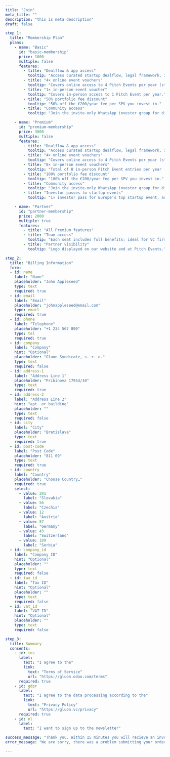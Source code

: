 ```yaml
---
title: "Join"
meta_title: ""
description: "this is meta description"
draft: false

step_1:
  title: "Membership Plan"
  plans:
    - name: "Basic"
      id: "basic-membership"
      price: 1000
      multiple: false
      features:
        - title: "Dealflow & app access"
          tooltip: "Access curated startup dealflow, legal framework, investor app, and portfolio tools."
        - title: "4× online event vouchers"
          tooltip: "Covers online access to 4 Pitch Events per year (streamed stage program)."
        - title: "1× in-person event voucher"
          tooltip: "Covers in-person access to 1 Pitch Event per year."
        - title: "50% portfolio fee discount"
          tooltip: "50% off the €200/year fee per SPV you invest in."
        - title: "Community access"
          tooltip: "Join the invite-only WhatsApp investor group for discussions and updates."

    - name: "Premium"
      id: "premium-membership"
      price: 3000
      multiple: false
      features:
        - title: "Dealflow & app access"
          tooltip: "Access curated startup dealflow, legal framework, investor app, and portfolio tools."
        - title: "4× online event vouchers"
          tooltip: "Covers online access to 4 Pitch Events per year (streamed stage program)."
        - title: "8× in-person event vouchers"
          tooltip: "Total of 8 in-person Pitch Event entries per year (investor +1 per event)."
        - title: "100% portfolio fee discount"
          tooltip: "100% off the €200/year fee per SPV you invest in."
        - title: "Community access"
          tooltip: "Join the invite-only WhatsApp investor group for discussions and updates."
        - title: "Investor passes to startup events"
          tooltip: "1× investor pass for Europe’s top startup event, additional passes at discounted prices"

    - name: "Partner"
      id: "partner-membership"
      price: 2000
      multiple: true
      features:
        - title: "All Premium features"
        - title: "Team access"
          tooltip: "Each seat includes full benefits; ideal for VC firms and accelerators."
        - title: "Partner visibility"
          tooltip: "Logo displayed on our website and at Pitch Events."

step_2:
  title: "Billing Information"
  form:
  - id: name
    label: "Name"
    placeholder: "John Appleseed"
    type: text
    required: true
  - id: email
    label: "Email"
    placeholder: "johnappleseed@email.com"
    type: email
    required: true
  - id: phone
    label: "Telephone"
    placeholder: "+1 234 567 890"
    type: tel
    required: true
  - id: company
    label: "Company"
    hint: "Optional"
    placeholder: "Gluon Syndicate, s. r. o."
    type: text
    required: false
  - id: address-1
    label: "Address Line 1"
    placeholder: "Pribinova 17954/10"
    type: text
    required: true
  - id: address-2
    label: "Address Line 2"
    hint: "apt. or building"
    placeholder: ""
    type: text
    required: false
  - id: city
    label: "City"
    placeholder: "Bratislava"
    type: text
    required: true
  - id: post-code
    label: "Post Code"
    placeholder: "811 09"
    type: text
    required: true
  - id: country
    label: "Country"
    placeholder: "Choose Country…"
    required: true
    select:
      - value: 201
        label: "Slovakia"
      - value: 56
        label: "Czechia"
      - value: 12
        label: "Austria"
      - value: 57
        label: "Germany"
      - value: 43
        label: "Switzerland"
      - value: 189
        label: "Serbia"
  - id: company_id
    label: "Company ID"
    hint: "Optional"
    placeholder: ""
    type: text
    required: false
  - id: tax_id
    label: "Tax ID"
    hint: "Optional"
    placeholder: ""
    type: text
    required: false
  - id: vat_id
    label: "VAT ID"
    hint: "Optional"
    placeholder: ""
    type: text
    required: false

step_3:
  title: Summary
  consents:
    - id: tos
      label:
        text: "I agree to the"
        link: 
          text: "Terms of Service"
          url: "https://gluon.odoo.com/terms"
      required: true
    - id: gdpr
      label:
        text: "I agree to the data processing according to the"
        link:
          text: "Privacy Policy"
          url: "https://gluon.vc/privacy"
      required: true
    - id: nl
      label:
        text: "I want to sign up to the newsletter"

success_message: "Thank you. Within 15 minutes you will recieve an invoice and payment instructions in your inbox."
error_message: "We are sorry, there was a problem submitting your order, please try again later."

---
```

